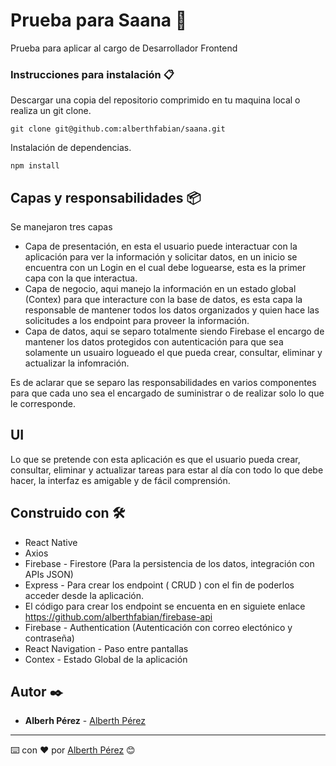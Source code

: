 # Prueba para Saana 🚀

Prueba para aplicar al cargo de Desarrollador Frontend

### Instrucciones para instalación 📋

Descargar una copia del repositorio comprimido en tu maquina local o realiza un git clone.

```
git clone git@github.com:alberthfabian/saana.git
```

Instalación de dependencias.

```
npm install
```

## Capas y responsabilidades 📦

Se manejaron tres capas

* Capa de presentación, en esta el usuario puede interactuar con la aplicación para ver la información y solicitar datos, en un inicio se encuentra con un Login en el cual debe loguearse, esta es la primer capa con la que interactua.
* Capa de negocio, aqui manejo la información en un estado global (Contex) para que interacture con la base de datos, es esta capa la responsable de mantener todos los datos organizados y quien hace las solicitudes a los endpoint para proveer la información.
* Capa de datos, aqui se separo totalmente siendo Firebase el encargo de mantener los datos protegidos con autenticación para que sea solamente un usuairo logueado el que pueda crear, consultar, eliminar y actualizar la infomración.

Es de aclarar que se separo las responsabilidades en varios componentes para que cada uno sea el encargado de suministrar o de realizar solo lo que le corresponde.


## UI

Lo que se pretende con esta aplicación es que el usuario pueda crear, consultar, eliminar y actualizar tareas para estar al día con todo lo que debe hacer, la interfaz es amigable y de fácil comprensión.

## Construido con 🛠️

* React Native
* Axios
* Firebase - Firestore (Para la persistencia de los datos, integración con APIs JSON)
* Express - Para crear los endpoint ( CRUD ) con el fin de poderlos acceder desde la aplicación.
* El código para crear los endpoint se encuenta en en siguiete enlace https://github.com/alberthfabian/firebase-api
* Firebase - Authentication (Autenticación con correo electónico y contraseña)
* React Navigation - Paso entre pantallas
* Contex - Estado Global de la aplicación

## Autor ✒️

* **Alberh Pérez** - [Alberth Pérez](https://github.com/alberthfabian)

---
⌨️ con ❤️ por [Alberth Pérez](https://github.com/alberthfabian) 😊
